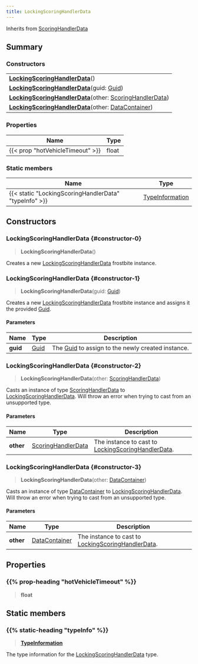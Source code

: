 ```yaml
---
title: LockingScoringHandlerData
---
```


Inherits from [ScoringHandlerData](/vext/ref/fb/scoringhandlerdata)

## Summary

### Constructors

|  |
| --- |
| **[LockingScoringHandlerData](#constructor-0)**() |
| **[LockingScoringHandlerData](#constructor-1)**(guid: [Guid](/vext/ref/shared/type/guid)) |
| **[LockingScoringHandlerData](#constructor-2)**(other: [ScoringHandlerData](/vext/ref/fb/scoringhandlerdata)) |
| **[LockingScoringHandlerData](#constructor-3)**(other: [DataContainer](/vext/ref/shared/type/datacontainer)) |

### Properties

| Name | Type |
| ---- | ---- |
| {{< prop "hotVehicleTimeout" >}} | float |

### Static members

| Name | Type |
| ---- | ---- |
| {{< static "LockingScoringHandlerData" "typeInfo" >}} | [TypeInformation](/vext/ref/shared/type/typeinformation) |

## Constructors

### LockingScoringHandlerData {#constructor-0}

> **LockingScoringHandlerData**()

Creates a new [LockingScoringHandlerData](/vext/ref/fb/lockingscoringhandlerdata) frostbite instance.

### LockingScoringHandlerData {#constructor-1}

> **LockingScoringHandlerData**(guid: [Guid](/vext/ref/shared/type/guid))

Creates a new [LockingScoringHandlerData](/vext/ref/fb/lockingscoringhandlerdata) frostbite instance and assigns it the provided [Guid](/vext/ref/shared/type/guid).

#### Parameters

| Name | Type | Description |
| ---- | ---- | ----------- |
| **guid** | [Guid](/vext/ref/shared/type/guid) | The [Guid](/vext/ref/shared/type/guid) to assign to the newly created instance. |

### LockingScoringHandlerData {#constructor-2}

> **LockingScoringHandlerData**(other: [ScoringHandlerData](/vext/ref/fb/scoringhandlerdata))

Casts an instance of type [ScoringHandlerData](/vext/ref/fb/scoringhandlerdata) to [LockingScoringHandlerData](/vext/ref/fb/lockingscoringhandlerdata). Will throw an error when trying to cast from an unsupported type.

#### Parameters

| Name | Type | Description |
| ---- | ---- | ----------- |
| **other** | [ScoringHandlerData](/vext/ref/fb/scoringhandlerdata) | The instance to cast to [LockingScoringHandlerData](/vext/ref/fb/lockingscoringhandlerdata). |

### LockingScoringHandlerData {#constructor-3}

> **LockingScoringHandlerData**(other: [DataContainer](/vext/ref/shared/type/datacontainer))

Casts an instance of type [DataContainer](/vext/ref/shared/type/datacontainer) to [LockingScoringHandlerData](/vext/ref/fb/lockingscoringhandlerdata). Will throw an error when trying to cast from an unsupported type.

#### Parameters

| Name | Type | Description |
| ---- | ---- | ----------- |
| **other** | [DataContainer](/vext/ref/shared/type/datacontainer) | The instance to cast to [LockingScoringHandlerData](/vext/ref/fb/lockingscoringhandlerdata). |

## Properties

### {{% prop-heading "hotVehicleTimeout" %}}

> **float**

## Static members

### {{% static-heading "typeInfo" %}}

> **[TypeInformation](/vext/ref/shared/type/typeinformation)**

The type information for the [LockingScoringHandlerData](/vext/ref/fb/lockingscoringhandlerdata) type.

